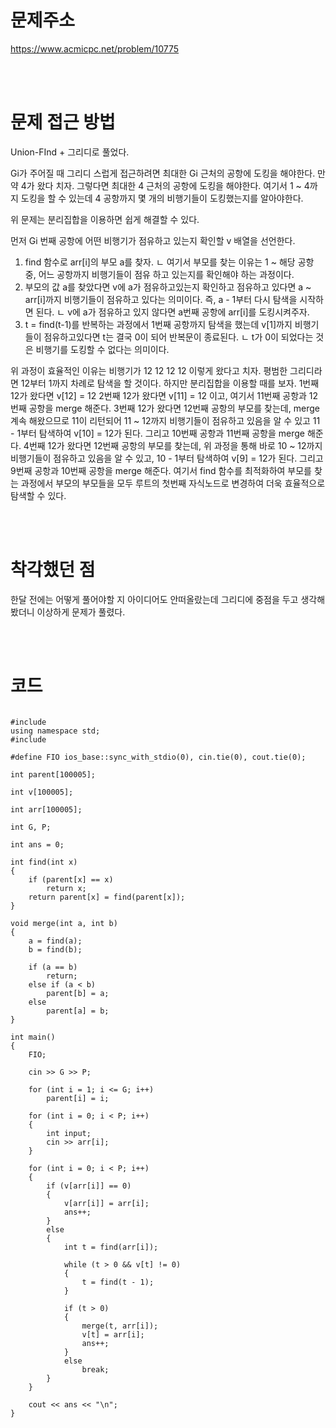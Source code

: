 # 문제주소
https://www.acmicpc.net/problem/10775


<br><br>
# 문제 접근 방법
Union-FInd + 그리디로 풀었다.

Gi가 주어질 때 그리디 스럽게 접근하려면 최대한 Gi 근처의 공항에 도킹을 해야한다.
만약 4가 왔다 치자. 그렇다면 최대한 4 근처의 공항에 도킹을 해야한다.
여기서 1 ~ 4까지 도킹을 할 수 있는데 4 공항까지 몇 개의 비행기들이 도킹했는지를 알아야한다.

위 문제는 분리집합을 이용하면 쉽게 해결할 수 있다.

먼저 Gi 번째 공항에 어떤 비행기가 점유하고 있는지 확인할 v 배열을 선언한다.
1. find 함수로 arr[i]의 부모 a를 찾자.
    ㄴ 여기서 부모를 찾는 이유는 1 ~ 해당 공항 중, 어느 공항까지 비행기들이 점유 하고 있는지를 확인해야 하는 과정이다. 
2. 부모의 값 a를 찾았다면 v에 a가 점유하고있는지 확인하고 점유하고 있다면 a ~ arr[i]까지 비행기들이 점유하고 있다는 의미이다. 즉, a - 1부터 다시 탐색을 시작하면 된다.
    ㄴ v에 a가 점유하고 있지 않다면 a번째 공항에 arr[i]를 도킹시켜주자.
3. t = find(t-1)를 반복하는 과정에서 1번째 공항까지 탐색을 했는데 v[1]까지 비행기들이 점유하고있다면 t는 결국 0이 되어 반복문이 종료된다.
    ㄴ t가 0이 되었다는 것은 비행기를 도킹할 수 없다는 의미이다.

위 과정이 효율적인 이유는 비행기가 12 12 12 12 이렇게 왔다고 치자.
평범한 그리디라면 12부터 1까지 차례로 탐색을 할 것이다.
하지만 분리집합을 이용할 때를 보자.
1번째 12가 왔다면 v[12] = 12
2번째 12가 왔다면 v[11] = 12 이고, 여기서 11번째 공항과 12번째 공항을 merge 해준다.
3번째 12가 왔다면 12번째 공항의 부모를 찾는데, merge 계속 해왔으므로 11이 리턴되어 11 ~ 12까지 비행기들이 점유하고 있음을 알 수 있고 11 - 1부터 탐색하여 v[10] = 12가 된다.
그리고 10번째 공항과 11번째 공항을 merge 해준다.
4번째 12가 왔다면 12번째 공항의 부모를 찾는데, 위 과정을 통해 바로 10 ~ 12까지 비행기들이 점유하고 있음을 알 수 있고, 10 - 1부터 탐색하여 v[9] = 12가 된다.
그리고 9번째 공항과 10번째 공항을 merge 해준다.
여기서 find 함수를 최적화하여 부모를 찾는 과정에서 부모의 부모들을 모두 루트의 첫번째 자식노드로 변경하여 더욱 효율적으로 탐색할 수 있다.

<br><br>
# 착각했던 점
<p>
한달 전에는 어떻게 풀어야할 지 아이디어도 안떠올랐는데 그리디에 중점을 두고 생각해봤더니 이상하게 문제가 풀렸다.
</p>
<br><br>


# 코드
<pre>
<code>
#include <iostream>
using namespace std;
#include <vector>

#define FIO ios_base::sync_with_stdio(0), cin.tie(0), cout.tie(0);

int parent[100005];

int v[100005];

int arr[100005];

int G, P;

int ans = 0;

int find(int x)
{
    if (parent[x] == x)
        return x;
    return parent[x] = find(parent[x]);
}

void merge(int a, int b)
{
    a = find(a);
    b = find(b);

    if (a == b)
        return;
    else if (a < b)
        parent[b] = a;
    else
        parent[a] = b;
}

int main()
{
    FIO;

    cin >> G >> P;

    for (int i = 1; i <= G; i++)
        parent[i] = i;

    for (int i = 0; i < P; i++)
    {
        int input;
        cin >> arr[i];
    }

    for (int i = 0; i < P; i++)
    {
        if (v[arr[i]] == 0)
        {
            v[arr[i]] = arr[i];
            ans++;
        }
        else
        {
            int t = find(arr[i]);

            while (t > 0 && v[t] != 0)
            {
                t = find(t - 1);
            }

            if (t > 0)
            {
                merge(t, arr[i]);
                v[t] = arr[i];
                ans++;
            }
            else
                break;
        }
    }

    cout << ans << "\n";
}
</code>
</pre>

<br><br>
<p>
</p>